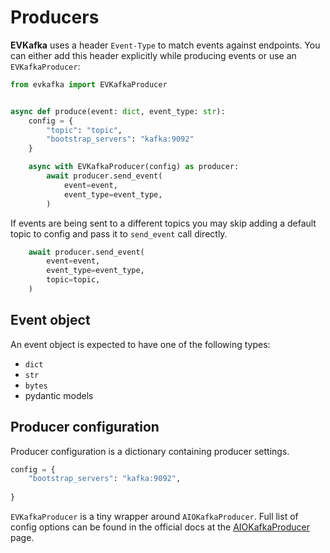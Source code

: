 # Producers


**EVKafka** uses a header `Event-Type` to match events against endpoints. 
You can either add this header explicitly while producing events or use an `EVKafkaProducer`:

```python
from evkafka import EVKafkaProducer


async def produce(event: dict, event_type: str):
    config = {
        "topic": "topic", 
        "bootstrap_servers": "kafka:9092"
    }

    async with EVKafkaProducer(config) as producer:
        await producer.send_event(
            event=event,
            event_type=event_type,
        )
```
If events are being sent to a different topics you may skip adding a default topic to config
and pass it to `send_event` call directly.
```python
    await producer.send_event(
        event=event,
        event_type=event_type,
        topic=topic,
    )
```

## Event object

An event object is expected to have one of the following types:

- `dict`
- `str`
- `bytes`
- pydantic models

## Producer configuration

Producer configuration is a dictionary containing producer settings.
```python
config = {
    "bootstrap_servers": "kafka:9092",
    
}
```
`EVKafkaProducer` is a tiny wrapper around `AIOKafkaProducer`. Full list of config options can be found 
in the official docs at the [AIOKafkaProducer](https://aiokafka.readthedocs.io/en/stable/api.html#producer-class) page.
